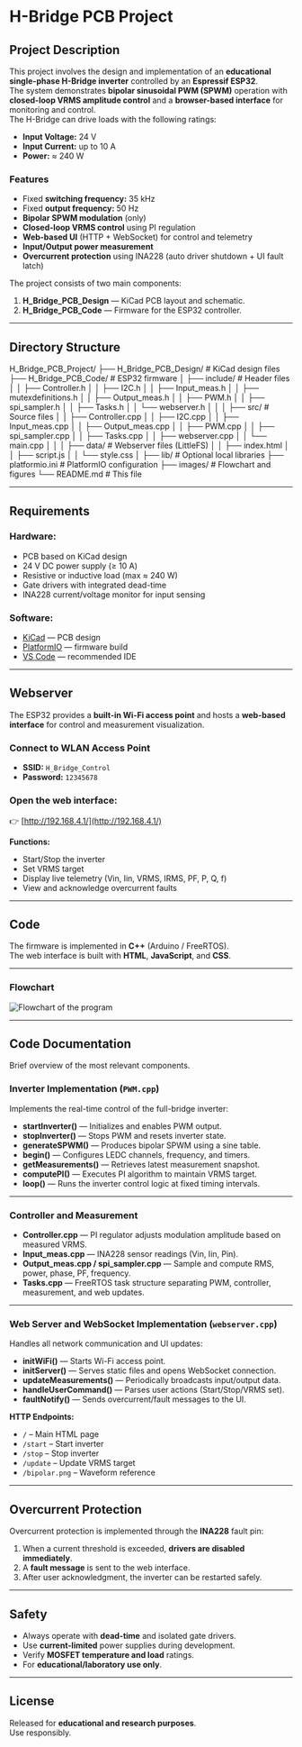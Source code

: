 # H-Bridge PCB Project

## Project Description
This project involves the design and implementation of an **educational single-phase H-Bridge inverter** controlled by an **Espressif ESP32**.  
The system demonstrates **bipolar sinusoidal PWM (SPWM)** operation with **closed-loop VRMS amplitude control** and a **browser-based interface** for monitoring and control.  
The H-Bridge can drive loads with the following ratings:

- **Input Voltage:** 24 V  
- **Input Current:** up to 10 A  
- **Power:** ≈ 240 W  

### Features
- Fixed **switching frequency:** 35 kHz  
- Fixed **output frequency:** 50 Hz  
- **Bipolar SPWM modulation** (only)  
- **Closed-loop VRMS control** using PI regulation  
- **Web-based UI** (HTTP + WebSocket) for control and telemetry  
- **Input/Output power measurement**  
- **Overcurrent protection** using INA228 (auto driver shutdown + UI fault latch)  

The project consists of two main components:  
1. **H_Bridge_PCB_Design** — KiCad PCB layout and schematic.  
2. **H_Bridge_PCB_Code** — Firmware for the ESP32 controller.

---

## Directory Structure

H_Bridge_PCB_Project/
├── H_Bridge_PCB_Design/ # KiCad design files
├── H_Bridge_PCB_Code/ # ESP32 firmware
│ ├── include/ # Header files
│ │ ├── Controller.h
│ │ ├── I2C.h
│ │ ├── Input_meas.h
│ │ ├── mutexdefinitions.h
│ │ ├── Output_meas.h
│ │ ├── PWM.h
│ │ ├── spi_sampler.h
│ │ ├── Tasks.h
│ │ └── webserver.h
│ │
│ ├── src/ # Source files
│ │ ├── Controller.cpp
│ │ ├── I2C.cpp
│ │ ├── Input_meas.cpp
│ │ ├── Output_meas.cpp
│ │ ├── PWM.cpp
│ │ ├── spi_sampler.cpp
│ │ ├── Tasks.cpp
│ │ ├── webserver.cpp
│ │ └── main.cpp
│ │
│ ├── data/ # Webserver files (LittleFS)
│ │ ├── index.html
│ │ ├── script.js
│ │ └── style.css
│
├── lib/ # Optional local libraries
├── platformio.ini # PlatformIO configuration
├── images/ # Flowchart and figures
└── README.md # This file


---

## Requirements

### Hardware:
- PCB based on KiCad design  
- 24 V DC power supply (≥ 10 A)  
- Resistive or inductive load (max ≈ 240 W)  
- Gate drivers with integrated dead-time  
- INA228 current/voltage monitor for input sensing  

### Software:
- [KiCad](https://www.kicad.org/) — PCB design  
- [PlatformIO](https://platformio.org/) — firmware build  
- [VS Code](https://code.visualstudio.com/) — recommended IDE  

---

## Webserver
The ESP32 provides a **built-in Wi-Fi access point** and hosts a **web-based interface** for control and measurement visualization.

### Connect to WLAN Access Point
- **SSID:** `H_Bridge_Control`  
- **Password:** `12345678`

### Open the web interface:
👉 [http://192.168.4.1/](http://192.168.4.1/)

**Functions:**
- Start/Stop the inverter  
- Set VRMS target  
- Display live telemetry (Vin, Iin, VRMS, IRMS, PF, P, Q, f)  
- View and acknowledge overcurrent faults  

---

## Code
The firmware is implemented in **C++** (Arduino / FreeRTOS).  
The web interface is built with **HTML**, **JavaScript**, and **CSS**.

---

### Flowchart
![Flowchart of the program](images/Flowchart.png)

---

## Code Documentation
Brief overview of the most relevant components.

### Inverter Implementation (`PWM.cpp`)
Implements the real-time control of the full-bridge inverter:

- **startInverter()** — Initializes and enables PWM output.  
- **stopInverter()** — Stops PWM and resets inverter state.  
- **generateSPWM()** — Produces bipolar SPWM using a sine table.  
- **begin()** — Configures LEDC channels, frequency, and timers.  
- **getMeasurements()** — Retrieves latest measurement snapshot.  
- **computePI()** — Executes PI algorithm to maintain VRMS target.  
- **loop()** — Runs the inverter control logic at fixed timing intervals.  

---

### Controller and Measurement
- **Controller.cpp** — PI regulator adjusts modulation amplitude based on measured VRMS.  
- **Input_meas.cpp** — INA228 sensor readings (Vin, Iin, Pin).  
- **Output_meas.cpp / spi_sampler.cpp** — Sample and compute RMS, power, phase, PF, frequency.  
- **Tasks.cpp** — FreeRTOS task structure separating PWM, controller, measurement, and web updates.  

---

### Web Server and WebSocket Implementation (`webserver.cpp`)
Handles all network communication and UI updates:

- **initWiFi()** — Starts Wi-Fi access point.  
- **initServer()** — Serves static files and opens WebSocket connection.  
- **updateMeasurements()** — Periodically broadcasts input/output data.  
- **handleUserCommand()** — Parses user actions (Start/Stop/VRMS set).  
- **faultNotify()** — Sends overcurrent/fault messages to the UI.  

**HTTP Endpoints:**
- `/` – Main HTML page  
- `/start` – Start inverter  
- `/stop` – Stop inverter  
- `/update` – Update VRMS target  
- `/bipolar.png` – Waveform reference  

---

## Overcurrent Protection
Overcurrent protection is implemented through the **INA228** fault pin:  
1. When a current threshold is exceeded, **drivers are disabled immediately**.  
2. A **fault message** is sent to the web interface.  
3. After user acknowledgment, the inverter can be restarted safely.  

---

## Safety
- Always operate with **dead-time** and isolated gate drivers.  
- Use **current-limited** power supplies during development.  
- Verify **MOSFET temperature and load** ratings.  
- For **educational/laboratory use only**.

---

## License
Released for **educational and research purposes**.  
Use responsibly.
